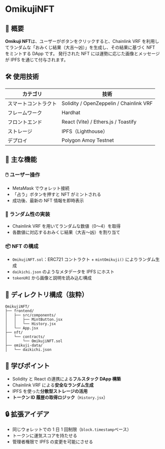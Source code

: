 # OmikujiNFT

## 🌟 概要

**Omikuji NFT**は、ユーザーがボタンをクリックすると、Chainlink VRF を利用してランダムな「おみくじ結果（大吉〜凶）」を生成し、その結果に基づく NFT をミントする DApp です。
発行された NFT には運勢に応じた画像とメッセージが IPFS を通じて付与されます。

## 🛠 使用技術

| カテゴリ             | 技術                                    |
| -------------------- | --------------------------------------- |
| スマートコントラクト | Solidity / OpenZeppelin / Chainlink VRF |
| フレームワーク       | Hardhat                                 |
| フロントエンド       | React (Vite) / Ethers.js / Toastify     |
| ストレージ           | IPFS（Lighthouse）                      |
| デプロイ             | Polygon Amoy Testnet                   |

## 🧩 主な機能

### 🖱️ ユーザー操作

-   MetaMask でウォレット接続
-   「占う」ボタンを押すと NFT がミントされる
-   成功後、最新の NFT 情報を即時表示

### 🎲 ランダム性の実装

-   Chainlink VRF を用いてランダムな数値（0〜4）を取得
-   各数値に対応するおみくじ結果（大吉〜凶）を割り当て

### 📦 NFT の構成

-   `OmikujiNFT.sol`：ERC721 コントラクト + `mintOmikuji()` によりランダム生成
-   `daikichi.json` のようなメタデータを IPFS にホスト
-   `tokenURI` から画像と説明を読み込む構成

## 🧾 ディレクトリ構成（抜粋）

```
OmikujiNFT/
├── frontend/
│   ├── src/components/
│   │   ├── MintButton.jsx
│   │   └── History.jsx
│   └── App.jsx
├── nft/
│   └── contracts/
│       └── OmikujiNFT.sol
├── omikuji-data/
│   └── daikichi.json
```

## 🧠 学びポイント

-   Solidity と React の連携による**フルスタック DApp 構築**
-   Chainlink VRF による**安全なランダム生成**
-   IPFS を使った**分散型ストレージの活用**
-   **トークン ID 履歴の取得ロジック**（`History.jsx`）

## 🔒 拡張アイデア

-   同じウォレットでの 1 日 1 回制限（`block.timestamp`ベース）
-   トークンに運気スコアを持たせる
-   管理者権限で IPFS の変更を可能にさせる
